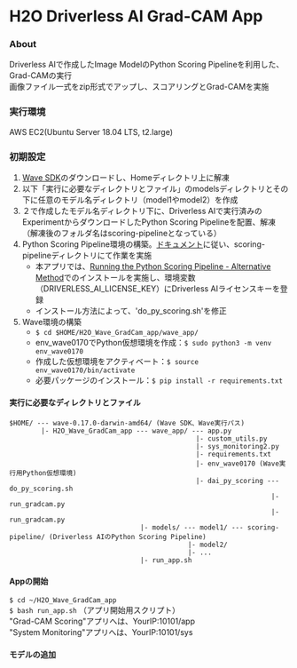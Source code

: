# H2O Driverless AI Grad-CAM App

### About
Driverless AIで作成したImage ModelのPython Scoring Pipelineを利用した、Grad-CAMの実行  
画像ファイル一式をzip形式でアップし、スコアリングとGrad-CAMを実施

### 実行環境
AWS EC2(Ubuntu Server 18.04 LTS, t2.large)

### 初期設定
1. [Wave SDK](https://github.com/h2oai/wave/releases/tag/v0.17.0)のダウンロードし、Homeディレクトリ上に解凍
2. 以下「実行に必要なディレクトリとファイル」のmodelsディレクトリとその下に任意のモデル名ディレクトリ（model1やmodel2）を作成
3. ２で作成したモデル名ディレクトリ下に、Driverless AIで実行済みのExperimentからダウンロードしたPython Scoring Pipelineを配置、解凍（解凍後のフォルダ名はscoring-pipelineとなっている）
4. Python Scoring Pipeline環境の構築。[ドキュメント](https://docs.h2o.ai/driverless-ai/latest-stable/docs/userguide/scoring-standalone-python.html)に従い、scoring-pipelineディレクトリにて作業を実施
    - 本アプリでは、[Running the Python Scoring Pipeline - Alternative Method](https://docs.h2o.ai/driverless-ai/latest-stable/docs/userguide/scoring-standalone-python.html#quick-start-alternative-method)でのインストールを実施し、環境変数（DRIVERLESS_AI_LICENSE_KEY）にDriverless AIライセンスキーを登録
    - インストール方法によって、'do_py_scoring.sh'を修正
5. Wave環境の構築
    - `$ cd $HOME/H2O_Wave_GradCam_app/wave_app/`
    - env_wave0170でPython仮想環境を作成：`$ sudo python3 -m venv env_wave0170`
    - 作成した仮想環境をアクティベート：`$ source env_wave0170/bin/activate`
    - 必要パッケージのインストール：`$ pip install -r requirements.txt `
#### 実行に必要なディレクトリとファイル
```
$HOME/ --- wave-0.17.0-darwin-amd64/ (Wave SDK、Wave実行パス)
        |- H2O_Wave_GradCam_app --- wave_app/ --- app.py
                                               |- custom_utils.py
                                               |- sys_monitoring2.py
                                               |- requirements.txt
                                               |- env_wave0170 (Wave実行用Python仮想環境)
                                               |- dai_py_scoring --- do_py_scoring.sh
                                                                  |- run_gradcam.py
                                                                  |- run_gradcam.py
                                 |- models/ --- model1/ --- scoring-pipeline/ (Driverless AIのPython Scoring Pipeline)
                                             |- model2/
                                             |- ...
                                 |- run_app.sh
```


#### Appの開始
`$ cd ~/H2O_Wave_GradCam_app`  
`$ bash run_app.sh` （アプリ開始用スクリプト）  
"Grad-CAM Scoring"アプリへは、YourIP:10101/app  
"System Monitoring"アプリへは、YourIP:10101/sys

#### モデルの追加
